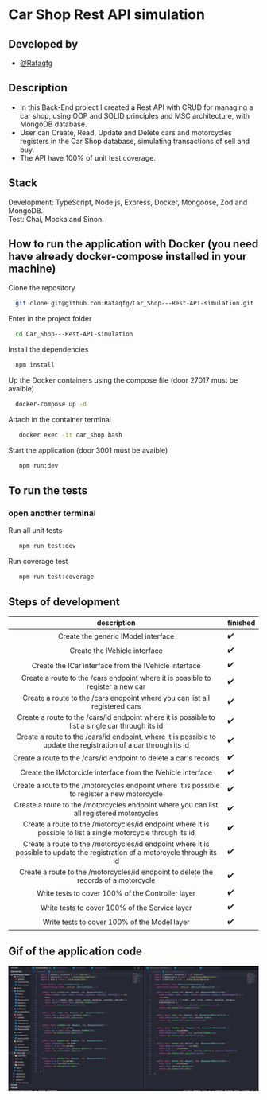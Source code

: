 # Car Shop Rest API simulation

## Developed by
- [@Rafaqfg](https://www.linkedin.com/in/rafaelqfg/)
## Description
- In this Back-End project I created a Rest API with CRUD for managing a car shop, using OOP and SOLID principles and MSC architecture, with MongoDB database.<br>
- User can Create, Read, Update and Delete cars and motorcycles registers in the Car Shop database, simulating transactions of sell and buy.
- The API have 100% of unit test coverage.

## Stack
Development: TypeScript, Node.js, Express, Docker, Mongoose, Zod and MongoDB. <br>
Test: Chai, Mocka and Sinon.
## How to run the application with Docker (you need have already docker-compose installed in your machine)<br>
Clone the repository
```bash
  git clone git@github.com:Rafaqfg/Car_Shop---Rest-API-simulation.git
```
Enter in the project folder
```bash
  cd Car_Shop---Rest-API-simulation
```
Install the dependencies
```bash
  npm install
```
Up the Docker containers using the compose file (door 27017 must be avaible)
```bash
  docker-compose up -d
```
Attach in the container terminal
```bash
   docker exec -it car_shop bash
```
Start the application (door 3001 must be avaible)
```bash
   npm run:dev
```
## To run the tests
### open another terminal
Run all unit tests
```bash
   npm run test:dev
```
Run coverage test
```bash
   npm run test:coverage
```
##

## Steps of development
| description | finished |
| :--------------------------: | :----- |
| Create the generic IModel interface  | :heavy_check_mark:
| Create the IVehicle	interface | :heavy_check_mark:
| Create the ICar interface from the IVehicle interface	| :heavy_check_mark:
| Create a route to the /cars endpoint where it is possible to register a new car	| :heavy_check_mark:
| Create a route to the /cars endpoint where you can list all registered cars	| :heavy_check_mark:
| Create a route to the /cars/id endpoint where it is possible to list a single car through its id	| :heavy_check_mark:
| Create a route to the /cars/id endpoint, where it is possible to update the registration of a car through its id	| :heavy_check_mark:
| Create a route to the /cars/id endpoint to delete a car's records	| :heavy_check_mark:
| Create the IMotorcicle interface from the IVehicle interface	| :heavy_check_mark:
| Create a route to the /motorcycles endpoint where it is possible to register a new motorcycle	| :heavy_check_mark:
| Create a route to the /motorcycles endpoint where you can list all registered motorcycles	| :heavy_check_mark:
| Create a route to the /motorcycles/id endpoint where it is possible to list a single motorcycle through its id	| :heavy_check_mark:
| Create a route to the /motorcycles/id endpoint where it is possible to update the registration of a motorcycle through its id	| :heavy_check_mark:
| Create a route to the /motorcycles/id endpoint to delete the records of a motorcycle	| :heavy_check_mark:
| Write tests to cover 100% of the Controller layer	| :heavy_check_mark:
| Write tests to cover 100% of the Service layer	| :heavy_check_mark:
| Write tests to cover 100% of the Model layer	| :heavy_check_mark:

## Gif of the application code
![](https://github.com/Rafaqfg/Car_Shop---Rest-API-simulation/blob/main/car_shop.gif)
